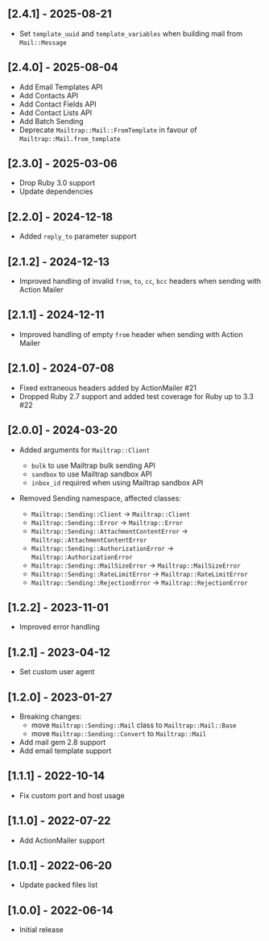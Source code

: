 ## [2.4.1] - 2025-08-21
- Set `template_uuid` and `template_variables` when building mail from `Mail::Message`

## [2.4.0] - 2025-08-04

- Add Email Templates API
- Add Contacts API
- Add Contact Fields API
- Add Contact Lists API
- Add Batch Sending
- Deprecate `Mailtrap::Mail::FromTemplate` in favour of `Mailtrap::Mail.from_template`

## [2.3.0] - 2025-03-06

- Drop Ruby 3.0 support
- Update dependencies

## [2.2.0] - 2024-12-18

- Added `reply_to` parameter support

## [2.1.2] - 2024-12-13

- Improved handling of invalid `from`, `to`, `cc`, `bcc` headers when sending
  with Action Mailer

## [2.1.1] - 2024-12-11

- Improved handling of empty `from` header when sending with Action Mailer

## [2.1.0] - 2024-07-08

- Fixed extraneous headers added by ActionMailer #21
- Dropped Ruby 2.7 support and added test coverage for Ruby up to 3.3 #22

## [2.0.0] - 2024-03-20

- Added arguments for `Mailtrap::Client`
  - `bulk` to use Mailtrap bulk sending API
  - `sandbox` to use Mailtrap sandbox API
  - `inbox_id` required when using Mailtrap sandbox API

- Removed Sending namespace, affected classes:
  - `Mailtrap::Sending::Client` -> `Mailtrap::Client`
  - `Mailtrap::Sending::Error` -> `Mailtrap::Error`
  - `Mailtrap::Sending::AttachmentContentError` -> `Mailtrap::AttachmentContentError`
  - `Mailtrap::Sending::AuthorizationError` -> `Mailtrap::AuthorizationError`
  - `Mailtrap::Sending::MailSizeError` -> `Mailtrap::MailSizeError`
  - `Mailtrap::Sending::RateLimitError` -> `Mailtrap::RateLimitError`
  - `Mailtrap::Sending::RejectionError` -> `Mailtrap::RejectionError`

## [1.2.2] - 2023-11-01

- Improved error handling

## [1.2.1] - 2023-04-12

- Set custom user agent

## [1.2.0] - 2023-01-27

- Breaking changes:
  - move `Mailtrap::Sending::Mail` class to `Mailtrap::Mail::Base`
  - move `Mailtrap::Sending::Convert` to `Mailtrap::Mail`
- Add mail gem 2.8 support
- Add email template support

## [1.1.1] - 2022-10-14

- Fix custom port and host usage

## [1.1.0] - 2022-07-22

- Add ActionMailer support

## [1.0.1] - 2022-06-20

- Update packed files list

## [1.0.0] - 2022-06-14

- Initial release
